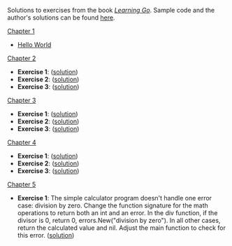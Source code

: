 Solutions to exercises from the book _[Learning Go](https://www.oreilly.com/library/view/learning-go-2nd/9781098139285/)_. Sample code and the author's solutions can be found [here](https://github.com/learning-go-book-2e).

<ins>Chapter 1</ins>
- [Hello World](./ch1/hello.go)

<ins>Chapter 2</ins>
- **Exercise 1**: ([solution](./ch2/ex1/main.go))
- **Exercise 2**: ([solution](./ch2/ex2/main.go))
- **Exercise 3**: ([solution](./ch2/ex3/main.go))

<ins>Chapter 3</ins>
- **Exercise 1**: ([solution](./ch3/ex1/main.go))
- **Exercise 2**: ([solution](./ch3/ex2/main.go))
- **Exercise 3**: ([solution](./ch3/ex3/main.go))

<ins>Chapter 4</ins>
- **Exercise 1**: ([solution](./ch4/ex1/main.go))
- **Exercise 2**: ([solution](./ch4/ex2/main.go))
- **Exercise 3**: ([solution](./ch4/ex3/main.go))

<ins>Chapter 5</ins>
- **Exercise 1**: The simple calculator program doesn't handle one error case: division by zero. Change the function signature for the math operations to return both an int and an error. In the div function, if the divisor is 0, return 0, errors.New("division by zero"). In all other cases, return the calculated value and nil. Adjust the main function to check for this error. ([solution](./ch5/ex1/main.go))
